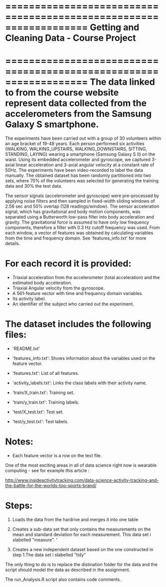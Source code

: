 ==================================================================
Getting and Cleaning Data - Course Project
==================================================================
==================================================================
The data linked to from the course website represent data collected from the accelerometers from the Samsung Galaxy S smartphone.
==================================================================

The experiments have been carried out with a group of 30 volunteers within an age bracket of 19-48 years. Each person performed six activities (WALKING, WALKING_UPSTAIRS, WALKING_DOWNSTAIRS, SITTING, STANDING, LAYING) wearing a smartphone (Samsung Galaxy S II) on the waist. Using its embedded accelerometer and gyroscope, we captured 3-axial linear acceleration and 3-axial angular velocity at a constant rate of 50Hz. The experiments have been video-recorded to label the data manually. The obtained dataset has been randomly partitioned into two sets, where 70% of the volunteers was selected for generating the training data and 30% the test data. 

The sensor signals (accelerometer and gyroscope) were pre-processed by applying noise filters and then sampled in fixed-width sliding windows of 2.56 sec and 50% overlap (128 readings/window). The sensor acceleration signal, which has gravitational and body motion components, was separated using a Butterworth low-pass filter into body acceleration and gravity. The gravitational force is assumed to have only low frequency components, therefore a filter with 0.3 Hz cutoff frequency was used. From each window, a vector of features was obtained by calculating variables from the time and frequency domain. See 'features_info.txt' for more details. 

For each record it is provided:
======================================

- Triaxial acceleration from the accelerometer (total acceleration) and the estimated body acceleration.
- Triaxial Angular velocity from the gyroscope. 
- A 561-feature vector with time and frequency domain variables. 
- Its activity label. 
- An identifier of the subject who carried out the experiment.

The dataset includes the following files:
=========================================

- 'README.txt'

- 'features_info.txt': Shows information about the variables used on the feature vector.

- 'features.txt': List of all features.

- 'activity_labels.txt': Links the class labels with their activity name.

- 'train/X_train.txt': Training set.

- 'train/y_train.txt': Training labels.

- 'test/X_test.txt': Test set.

- 'test/y_test.txt': Test labels.


Notes: 
======
- Each feature vector is a row on the text file.

One of the most exciting areas in all of data science right now is wearable computing - see for example this article :

http://www.insideactivitytracking.com/data-science-activity-tracking-and-the-battle-for-the-worlds-top-sports-brand/

Steps:
======

1) Loads the data from the hardrive and merges it into one table 

2) Creates a sub-data set that only contains the measurements on the mean and standard deviation for each measurement. This data set i slabelled "measure".
'
3) Creates a new independent dataset based on the one constructed in step 1.The data set i slabelled "tidy"

The only thing to do is to replace the distination folder for the data and the script should model the data as described in the assignment.


The run_Analysis.R script also contains code comments.

